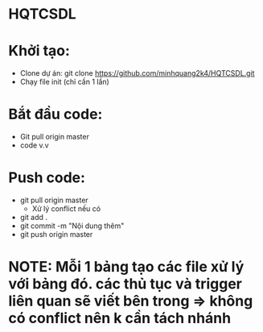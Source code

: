 # HQTCSDL

# Khởi tạo:

* Clone dự án: git clone https://github.com/minhquang2k4/HQTCSDL.git
* Chạy file init (chỉ cần 1 lần)

# Bắt đầu code:

* Git pull origin master
* code v.v

# Push code:

* git pull origin master
  * Xử lý conflict nếu có
* git add .
* git commit -m "Nội dung thêm"
* git push origin master

# NOTE: Mỗi 1 bảng tạo các file xử lý với bảng đó. các thủ tục và trigger liên quan sẽ viết bên trong => không có conflict nên k cần tách nhánh
